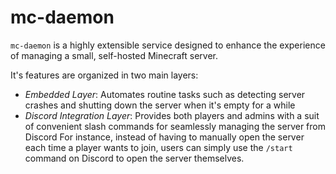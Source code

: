 # mc-daemon
`mc-daemon` is a highly extensible service designed to enhance the experience of managing a small, self-hosted Minecraft server.

It's features are organized in two main layers:
- *Embedded Layer*: Automates routine tasks such as detecting server crashes and shutting down the server when it's empty for a while
- *Discord Integration Layer*: Provides both players and admins with a suit of convenient slash commands for seamlessly managing the server from Discord
For instance, instead of having to manually open the server each time a player wants to join, users can simply use the `/start` command on Discord to open the server themselves.

